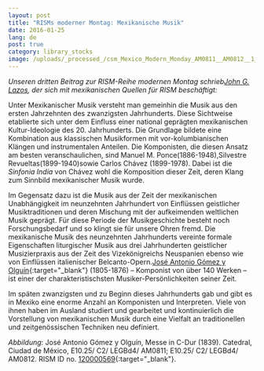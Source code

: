 ```yaml
---
layout: post
title: "RISMs moderner Montag: Mexikanische Musik"
date: 2016-01-25
lang: de
post: true
category: library_stocks
image: /uploads/_processed_/csm_Mexico_Modern_Monday_AM0811__AM0812__1__e79dab582c.jpg
---
```



_Unseren dritten Beitrag zur RISM-Reihe modernen Montag schrieb[John G. Lazos](/de/workgroups/mexico-dr-john-g-lazos.html), der sich mit mexikanischen Quellen für RISM beschäftigt:_

Unter Mexikanischer Musik versteht man gemeinhin die Musik aus den ersten Jahrzehnten des zwanzigsten Jahrhunderts. Diese Sichtweise etablierte sich unter dem Einfluss einer national geprägten mexikanischen Kultur-Ideologie des 20. Jahrhunderts. Die Grundlage bildete eine Kombination aus klassischen Musikformen mit vor-kolumbianischen Klängen und instrumentalen Anteilen. Die Komponisten, die diesen Ansatz am besten veranschaulichen, sind Manuel M. Ponce(1886-1948),Silvestre Revueltas(1899-1940)sowie Carlos Chávez (1899-1978). Dabei ist die _Sinfonia India_ von Chávez wohl die Komposition dieser Zeit, deren Klang zum Sinnbild mexikanischer Musik wurde.



Im Gegensatz dazu ist die Musik aus der Zeit der mexikanischen Unabhängigkeit im neunzehnten Jahrhundert von Einflüssen geistlicher Musiktraditionen und deren Mischung mit der aufkeimenden weltlichen Musik geprägt. Für diese Periode der Musikgeschichte besteht noch Forschungsbedarf und so klingt sie für unsere Ohren fremd. Die mexikanische Musik des neunzehnten Jahrhunderts vereinte formale Eigenschaften liturgischer Musik aus drei Jahrhunderten geistlicher Musizierpraxis aus der Zeit des Vizekönigreichs Neuspanien ebenso wie von Einflüssen italienischer Belcanto-Opern.[José Antonio Gómez y Olguín](https://opac.rism.info/search?View=rism&author=Jos%C3%A9+Antonio+G%C3%B3mez){:target="_blank"} (1805-1876) – Komponist von über 140 Werken – ist einer der charakteristischsten Musiker-Persönlichkeiten seiner Zeit.



Im späten zwanzigsten und zu Beginn dieses Jahrhunderts gab und gibt es in Mexiko eine enorme Anzahl an Komponisten und Interpreten. Viele von ihnen haben im Ausland studiert und gearbeitet und kontinuierlich die Vorstellung von mexikanischen Musik durch eine Vielfalt an traditionellen und zeitgenössischen Techniken neu definiert.



_Abbildung_: José Antonio Gómez y Olguín, Messe in C-Dur (1839). Catedral, Ciudad de México, E10.25/ C2/ LEGBd4/ AM0811; E10.25/ C2/ LEGBd4/ AM0812. RISM ID no. [120000569](https://opac.rism.info/search?id=120000569){:target="_blank"}.

<script type="text/javascript">var switchTo5x=true;</script><script type="text/javascript" src="http://w.sharethis.com/button/buttons.js"></script><script type="text/javascript">stLight.options({publisher: "9b601438-1ce1-49d8-bfd7-9cff5df54c17", doNotHash: false, doNotCopy: false, hashAddressBar: false});</script>